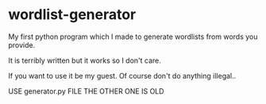 # wordlist-generator
My first python program which I made to generate wordlists from words you provide.

It is terribly written but it works so I don't care.

If you want to use it be my guest.
Of course don't do anything illegal..

USE generator.py FILE THE OTHER ONE IS OLD
